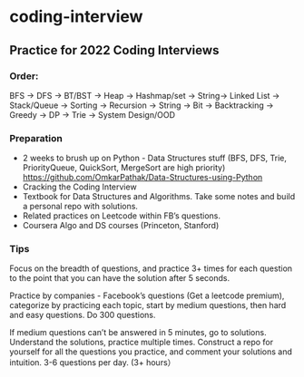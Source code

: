 # coding-interview


## Practice for 2022 Coding Interviews

### Order: 
BFS -> DFS -> BT/BST -> Heap -> Hashmap/set -> String-> Linked List -> Stack/Queue -> Sorting -> Recursion -> String -> Bit -> Backtracking -> Greedy -> DP -> Trie -> System Design/OOD

### Preparation
- 2 weeks to brush up on Python - Data Structures stuff (BFS, DFS, Trie, PriorityQueue, QuickSort, MergeSort are high priority)
https://github.com/OmkarPathak/Data-Structures-using-Python
- Cracking the Coding Interview
- Textbook for Data Structures and Algorithms. Take some notes and build a personal repo with solutions. 
- Related practices on Leetcode within FB’s questions.
- Coursera Algo and DS courses (Princeton, Stanford)

### Tips
Focus on the breadth of questions, and practice 3+ times for each question to the point that you can have the solution after 5 seconds.

Practice by companies - Facebook’s questions (Get a leetcode premium), categorize by practicing each topic, start by medium questions, then hard and easy questions. Do 300 questions. 

If medium questions can’t be answered in 5 minutes, go to solutions. Understand the solutions, practice multiple times. 
Construct a repo for yourself for all the questions you practice, and comment your solutions and intuition. 
3-6 questions per day. (3+ hours）

